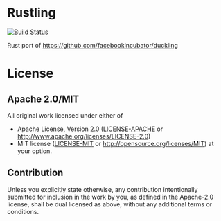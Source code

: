 # Rustling
[![Build Status](https://travis-ci.org/snipsco/rustling.svg?branch=develop)](https://travis-ci.org/snipsco/rustling)


Rust port of https://github.com/facebookincubator/duckling

# License

## Apache 2.0/MIT

All original work licensed under either of
 * Apache License, Version 2.0 ([LICENSE-APACHE](LICENSE-APACHE) or http://www.apache.org/licenses/LICENSE-2.0)
 * MIT license ([LICENSE-MIT](LICENSE-MIT) or http://opensource.org/licenses/MIT)
at your option.

## Contribution

Unless you explicitly state otherwise, any contribution intentionally submitted
for inclusion in the work by you, as defined in the Apache-2.0 license, shall
be dual licensed as above, without any additional terms or conditions.
